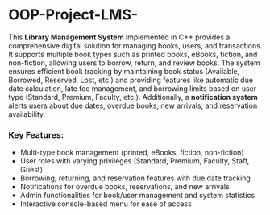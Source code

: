 # OOP-Project-LMS-
This **Library Management System** implemented in C++ provides a comprehensive digital solution for managing books, users, and transactions. It supports multiple book types such as printed books, eBooks, fiction, and non-fiction, allowing users to borrow, return, and review books. The system ensures efficient book tracking by maintaining book status (Available, Borrowed, Reserved, Lost, etc.) and providing features like automatic due date calculation, late fee management, and borrowing limits based on user type (Standard, Premium, Faculty, etc.). Additionally, a **notification system** alerts users about due dates, overdue books, new arrivals, and reservation availability.

### **Key Features:**
- Multi-type book management (printed, eBooks, fiction, non-fiction)  
- User roles with varying privileges (Standard, Premium, Faculty, Staff, Guest)  
- Borrowing, returning, and reservation features with due date tracking  
- Notifications for overdue books, reservations, and new arrivals  
- Admin functionalities for book/user management and system statistics  
- Interactive console-based menu for ease of access
